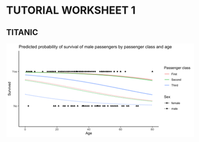 # TUTORIAL WORKSHEET 1
## TITANIC
![](https://github.com/sm2302/labs-titanic-azwaien/blob/main/pred_prob_surv.png?raw=true)
